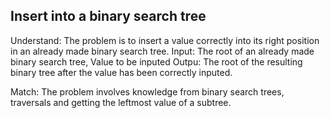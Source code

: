 ## Insert into a binary search tree
Understand:
The problem is to insert a value correctly into its right position in an already made binary search tree.
Input: The root of an already made binary search tree, Value to be inputed
Outpu: The root of the resulting binary tree after the value has been correctly inputed.

Match:
The problem involves knowledge from binary search trees, traversals and getting the leftmost value of a subtree.
